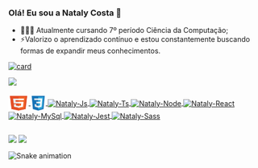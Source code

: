 ### Olá! Eu sou a Nataly Costa 👋

- 👩🏽‍💻 Atualmente cursando 7º período Ciência da Computação;
- ⚡Valorizo o aprendizado contínuo e estou constantemente buscando formas de expandir meus conhecimentos.

[![card](https://github-readme-stats.vercel.app/api?username=Nataly-Costaa&theme=cobalt)](https://github.com/anuraghazra/github-readme-stats)

<div align="justify">
   <a href="https://beacons.ai/Nataly-Costaa">
   <img height="180em" src="https://github-readme-stats.vercel.app/api/top-langs/?username=Nataly-Costaa&layout=compact&langs_count=7&theme=cobalt"/>
</div>

<div style="display: inline_block"><br>  
   <img align="center" alt="Nataly-HTML" height="30" width="40" src="https://raw.githubusercontent.com/devicons/devicon/master/icons/html5/html5-original.svg" >   
   <img align="center" alt="Nataly-CSS" height="30" widht="40" src="https://raw.githubusercontent.com/devicons/devicon/master/icons/css3/css3-original.svg">
   <img align="center" alt="Nataly-Js" height="30" widht="40" src="https://cdn.jsdelivr.net/gh/devicons/devicon/icons/javascript/javascript-original.svg" />
   <img align="center" alt="Nataly-Ts" height="30" widht="40" src="https://cdn.jsdelivr.net/gh/devicons/devicon@latest/icons/typescript/typescript-original.svg" />
   <img align="center" alt="Nataly-Node" height="30" widht="40" src="https://cdn.jsdelivr.net/gh/devicons/devicon/icons/nodejs/nodejs-original.svg" />
   <img align="center" alt="Nataly-React" height="40" widht="50" src="https://cdn.jsdelivr.net/gh/devicons/devicon@latest/icons/react/react-original.svg" />
   <img align="center" alt="Nataly-MySql" height="50" widht="60" src="https://cdn.jsdelivr.net/gh/devicons/devicon@latest/icons/mysql/mysql-original-wordmark.svg" />
   <img align="center" alt="Nataly-Jest" height="30" widht="40" src="https://cdn.jsdelivr.net/gh/devicons/devicon@latest/icons/jest/jest-plain.svg" />
   <img align="center" alt="Nataly-Sass" height="50" widht="60" src="https://cdn.jsdelivr.net/gh/devicons/devicon@latest/icons/sass/sass-original.svg" /> 
          
       
</div>
    
  
 ##
  
 <div>
    <a href="https://www.linkedin.com/in/natalycosta-dev/" target="_blank"><img src="https://img.shields.io/badge/-LinkedIn-%230077B5?style=for-the-badge&logo=linkedin&logoColor=white" target="_blank"></a>
  <a href=mailto:natalycostaa21@gmail.com><img src="https://img.shields.io/badge/Gmail-D14836?style=for-the-badge&logo=gmail&logoColor=white" target="_blank"></a>
</div>
   
   ![Snake animation](https://github.com/Nataly-Costaa/Nataly-Costaa/blob/output/github-contribution-grid-snake.svg)  

